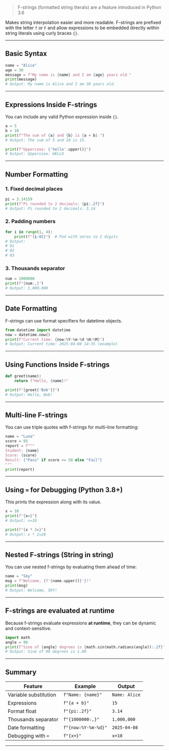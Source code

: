 > F-strings (formatted string literals) are a feature introduced in Python 3.6 

 Makes string interpolation easier and more readable. F-strings are prefixed with the letter `f` or `F` and allow expressions to be embedded directly within string literals using curly braces `{}`.

---

## Basic Syntax
```python
name = "Alice"
age = 30
message = f"My name is {name} and I am {age} years old."
print(message)
# Output: My name is Alice and I am 30 years old.
```

---

## Expressions Inside F-strings

You can include any valid Python expression inside `{}`.

```python
a = 5
b = 10
print(f"The sum of {a} and {b} is {a + b}.")
# Output: The sum of 5 and 10 is 15.

print(f"Uppercase: {'hello'.upper()}")
# Output: Uppercase: HELLO
```

---

## Number Formatting

### 1. Fixed decimal places

```python
pi = 3.14159
print(f"Pi rounded to 2 decimals: {pi:.2f}")
# Output: Pi rounded to 2 decimals: 3.14
```

### 2. Padding numbers

```python
for i in range(1, 4):
    print(f"{i:02}")  # Pad with zeros to 2 digits
# Output:
# 01
# 02
# 03
```

### 3. Thousands separator

```python
num = 1000000
print(f"{num:,}")
# Output: 1,000,000
```

---

## Date Formatting
F-strings can use format specifiers for datetime objects.

```python
from datetime import datetime
now = datetime.now()
print(f"Current time: {now:%Y-%m-%d %H:%M}")
# Output: Current time: 2025-04-08 14:35 (example)
```

---

## Using Functions Inside F-strings

```python
def greet(name):
    return f"Hello, {name}!"

print(f"{greet('Bob')}")
# Output: Hello, Bob!
```

---

## Multi-line F-strings

You can use triple quotes with f-strings for multi-line formatting:

```python
name = "Luna"
score = 95
report = f"""
Student: {name}
Score: {score}
Result: {"Pass" if score >= 50 else "Fail"}
"""
print(report)
```

---

## Using `=` for Debugging (Python 3.8+)

This prints the expression along with its value.

```python
x = 10
print(f"{x=}")
# Output: x=10

print(f"{x * 2=}")
# Output: x * 2=20
```

---

## Nested F-strings (String in string)

You can use nested f-strings by evaluating them ahead of time:

```python
name = "Sky"
msg = f"Welcome, {f'{name.upper()}'}!"
print(msg)
# Output: Welcome, SKY!
```

---

## F-strings are evaluated at runtime

Because f-strings evaluate expressions **at runtime**, they can be dynamic and context-sensitive.

```python
import math
angle = 90
print(f"Sine of {angle} degrees is {math.sin(math.radians(angle)):.2f}")
# Output: Sine of 90 degrees is 1.00
```

---

## Summary 

| Feature                  | Example                               | Output                                |
|--------------------------|---------------------------------------|----------------------------------------|
| Variable substitution    | `f"Name: {name}"`                     | `Name: Alice`                          |
| Expressions              | `f"{a + b}"`                          | `15`                                   |
| Format float             | `f"{pi:.2f}"`                         | `3.14`                                 |
| Thousands separator      | `f"{1000000:,}"`                      | `1,000,000`                            |
| Date formatting          | `f"{now:%Y-%m-%d}"`                   | `2025-04-08`                           |
| Debugging with `=`       | `f"{x=}"`                             | `x=10`                                 |

---
